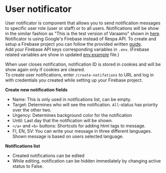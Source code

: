 User notificator
===============  

User notificator is component that allows you to send notification messages to specific user role (user or staff) or to all users. Notifications will be show in the similar fashion as "This is the test version of Varaamo" 
shown in [here](https://varaamo.test.hel.ninja/).
Notificator is using Google's Firebase instead of Respa API. To create and setup a Firebase project you can follow the provided written [guide](https://github.com/City-of-Helsinki/varaamo/blob/development/docs/FIREBASE.md).  
Add your Firebase API keys corresponding variables in `.env`. (Firebase related variables are show in updated [env.example](https://github.com/City-of-Helsinki/varaamo/blob/develop/.env.example) file.)

When user closes notification, notification ID is stored in cookies and will be show again only if cookies are cleared.  
To create user notifications, enter `/create-notifations` to URL and log in with credentials you created while setting up your Firebase project.  

**Create new notification fields**
- Name: This is only used in notifications list, can be empty.
- Target: Determines who will see the notification. `All`-status has priority over the other two.
- Urgency: Determines background color for the notification
- Until: Last day that the notification will be shown.
- `</a>` and `<b>` buttons: Shortcuts for adding html tags to message. 
- FI, EN, SV: You can write your message in three different languages. Shown message is based on users selected language.

**Notifications list**  
- Created notifications can be edited
- While editing, notification can be hidden immediately by changing active status to False.






